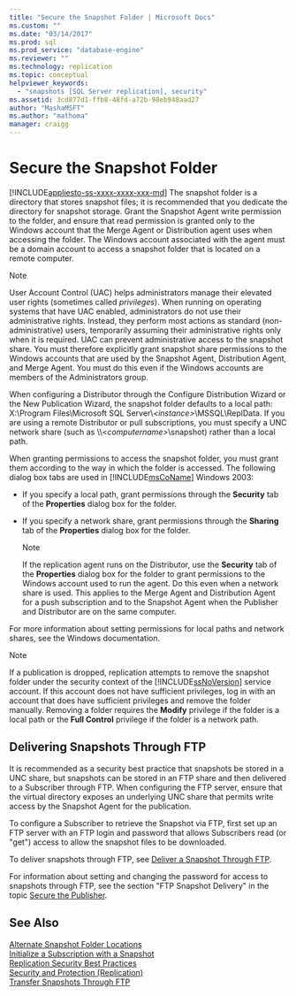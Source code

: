 ```yaml
---
title: "Secure the Snapshot Folder | Microsoft Docs"
ms.custom: ""
ms.date: "03/14/2017"
ms.prod: sql
ms.prod_service: "database-engine"
ms.reviewer: ""
ms.technology: replication
ms.topic: conceptual
helpviewer_keywords: 
  - "snapshots [SQL Server replication], security"
ms.assetid: 3cd877d1-ffb8-48fd-a72b-98eb948aad27
author: "MashaMSFT"
ms.author: "mathoma"
manager: craigg
---
```

# Secure the Snapshot Folder
[!INCLUDE[appliesto-ss-xxxx-xxxx-xxx-md](../../../includes/appliesto-ss-xxxx-xxxx-xxx-md.md)]
  The snapshot folder is a directory that stores snapshot files; it is recommended that you dedicate the directory for snapshot storage. Grant the Snapshot Agent write permission to the folder, and ensure that read permission is granted only to the Windows account that the Merge Agent or Distribution agent uses when accessing the folder. The Windows account associated with the agent must be a domain account to access a snapshot folder that is located on a remote computer.  
  
> [!NOTE]  
>  User Account Control (UAC)  helps administrators manage their elevated user rights (sometimes called *privileges*). When running on operating systems that have UAC enabled, administrators do not use their administrative rights. Instead, they perform most actions as standard (non-administrative) users, temporarily assuming their administrative rights only when it is required. UAC can prevent administrative access to the snapshot share. You must therefore explicitly grant snapshot share permissions to the Windows accounts that are used by the Snapshot Agent, Distribution Agent, and Merge Agent. You must do this even if the Windows accounts are members of the Administrators group.  
  
 When configuring a Distributor through the Configure Distribution Wizard or the New Publication Wizard, the snapshot folder defaults to a local path: X:\Program Files\Microsoft SQL Server\\*\<instance>*\MSSQL\ReplData. If you are using a remote Distributor or pull subscriptions, you must specify a UNC network share (such as \\\\<*computername>*\snapshot) rather than a local path.  
  
 When granting permissions to access the snapshot folder, you must grant them according to the way in which the folder is accessed. The following dialog box tabs are used in [!INCLUDE[msCoName](../../../includes/msconame-md.md)] Windows 2003:  
  
-   If you specify a local path, grant permissions through the **Security** tab of the **Properties** dialog box for the folder.  
  
-   If you specify a network share, grant permissions through the **Sharing** tab of the **Properties** dialog box for the folder.  
  
    > [!NOTE]  
    >  If the replication agent runs on the Distributor, use the **Security** tab of the **Properties** dialog box for the folder to grant permissions to the Windows account used to run the agent. Do this even when a network share is used. This applies to the Merge Agent and Distribution Agent for a push subscription and to the Snapshot Agent when the Publisher and Distributor are on the same computer.  
  
 For more information about setting permissions for local paths and network shares, see the Windows documentation.  
  
> [!NOTE]  
>  If a publication is dropped, replication attempts to remove the snapshot folder under the security context of the [!INCLUDE[ssNoVersion](../../../includes/ssnoversion-md.md)] service account. If this account does not have sufficient privileges, log in with an account that does have sufficient privileges and remove the folder manually. Removing a folder requires the **Modify** privilege if the folder is a local path or the **Full Control** privilege if the folder is a network path.  
  
## Delivering Snapshots Through FTP  
 It is recommended as a security best practice that snapshots be stored in a UNC share, but snapshots can be stored in an FTP share and then delivered to a Subscriber through FTP. When configuring the FTP server, ensure that the virtual directory exposes an underlying UNC share that permits write access by the Snapshot Agent for the publication.  
  
 To configure a Subscriber to retrieve the Snapshot via FTP, first set up an FTP server with an FTP login and password that allows Subscribers read (or "get") access to allow the snapshot files to be downloaded.  
  
 To deliver snapshots through FTP, see [Deliver a Snapshot Through FTP](../../../relational-databases/replication/publish/deliver-a-snapshot-through-ftp.md).  
  
 For information about setting and changing the password for access to snapshots through FTP, see the section "FTP Snapshot Delivery" in the topic [Secure the Publisher](../../../relational-databases/replication/security/secure-the-publisher.md).  
  
## See Also  
 [Alternate Snapshot Folder Locations](../../../relational-databases/replication/alternate-snapshot-folder-locations.md)   
 [Initialize a Subscription with a Snapshot](../../../relational-databases/replication/initialize-a-subscription-with-a-snapshot.md)   
 [Replication Security Best Practices](../../../relational-databases/replication/security/replication-security-best-practices.md)   
 [Security and Protection &#40;Replication&#41;](../../../relational-databases/replication/security/security-and-protection-replication.md)   
 [Transfer Snapshots Through FTP](../../../relational-databases/replication/transfer-snapshots-through-ftp.md)  
  
  
